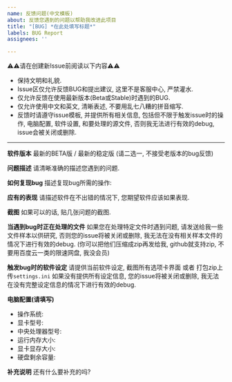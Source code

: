 ```yaml
---
name: 反馈问题(中文模板)
about: 反馈您遇到的问题以帮助我改进此项目
title: "[BUG] *在此处填写标题*"
labels: BUG Report
assignees: ''

---
```


⚠⚠请在创建新Issue前阅读以下内容⚠⚠
- 保持文明和礼貌.
- Issue区仅允许反馈BUG和提出建议, 这里不是客服中心, 严禁灌水.
- 仅允许反馈在使用最新版本(Beta或Stable)时遇到的BUG.
- 仅允许使用中文和英文, 清晰表述, 不要用乱七八糟的拼音缩写.
- 反馈时请遵守issue模板, 并提供所有相关信息, 包括但不限于触发issue时的操作, 电脑配置, 软件设置, 和要处理的源文件, 否则我无法进行有效的debug, issue会被关闭或删除.

---

**软件版本**
最新的BETA版 / 最新的稳定版
(请二选一, 不接受老版本的bug反馈)

**问题描述**
请清晰准确的描述您遇到的问题.

**如何复现bug**
描述复现bug所需的操作:

**应有的表现**
请描述软件在不出错的情况下, 您期望软件应该如果表现.

**截图**
如果可以的话, 贴几张问题的截图.

**当遇到bug时正在处理的文件**
如果您在处理特定文件时遇到问题, 请发送给我一些文件样本以供研究, 否则您的issue将被关闭或删除, 我无法在没有相关样本文件的情况下进行有效的debug.
(你可以把他们压缩成zip再发给我, github就支持zip, 不要用百度云一类的限速网盘, 我没会员)

**触发bug时的软件设定**
请提供当前软件设定, 截图所有选项卡界面 或者 打包zip上传`settings.ini`
如果没有提供所有设定信息, 您的issue将被关闭或删除, 我无法在没有完整设定信息的情况下进行有效的debug.

**电脑配置(请填写)**
 - 操作系统:
 - 显卡型号:
 - 中央处理器型号:
 - 运行内存大小:
 - 显卡显存大小:
 - 硬盘剩余容量:

**补充说明**
还有什么要补充的吗?
